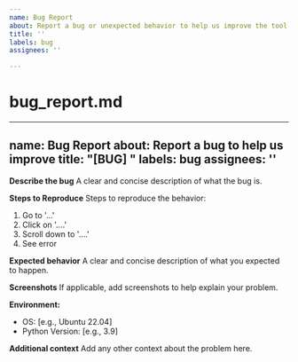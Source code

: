 ```yaml
---
name: Bug Report
about: Report a bug or unexpected behavior to help us improve the tool
title: ''
labels: bug
assignees: ''

---
```


# bug_report.md

---
name: Bug Report
about: Report a bug to help us improve
title: "[BUG] "
labels: bug
assignees: ''
---

**Describe the bug**
A clear and concise description of what the bug is.

**Steps to Reproduce**
Steps to reproduce the behavior:
1. Go to '...'
2. Click on '....'
3. Scroll down to '....'
4. See error

**Expected behavior**
A clear and concise description of what you expected to happen.

**Screenshots**
If applicable, add screenshots to help explain your problem.

**Environment:**
- OS: [e.g., Ubuntu 22.04]
- Python Version: [e.g., 3.9]

**Additional context**
Add any other context about the problem here.

